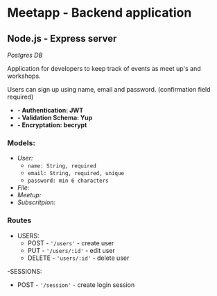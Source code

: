 # Meetapp - Backend application

## Node.js - Express server

_Postgres DB_

Application for developers to keep track of events as meet up's and workshops.

Users can sign up using name, email and password. (confirmation field required)

- **- Authentication: JWT**
- **- Validation Schema: Yup**
- **- Encryptation: becrypt**

### Models:

- _User:_
  - `name: String, required`
  - `email: String, required, unique`
  - `password: min 6 characters`
- _File:_
- _Meetup:_
- _Subscritpion:_

### Routes

- USERS:
  - POST - `'/users'` - create user
  - PUT - `'/users/:id'` - edit user
  - DELETE - `'users/:id'` - delete user

-SESSIONS:

- POST - `'/session'` - create login session
